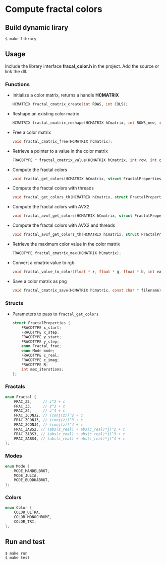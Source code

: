 # Compute fractal colors

## Build dynamic lirary

    $ make library

## Usage

Include the library interface **fracal_color.h** in the project. Add the source or link the dll.

### Functions


- Initialize a color matrix, returns a handle **HCMATRIX**

    ```c
    HCMATRIX fractal_cmatrix_create(int ROWS, int COLS);
    ```

- Reshape an existing color matrix

    ```c
    HCMATRIX fractal_cmatrix_reshape(HCMATRIX hCmatrix, int ROWS_new, int COLS_new);
    ```

- Free a color matrix

    ```c
    void fractal_cmatrix_free(HCMATRIX hCmatrix);
    ```

- Retrieve a pointer to a value in the color matrix

    ```c
    FRACDTYPE * fractal_cmatrix_value(HCMATRIX hCmatrix, int row, int col);
    ```

- Compute the fractal colors

    ```c
    void fractal_get_colors(HCMATRIX hCmatrix, struct FractalProperties * fp);
    ```

- Compute the fractal colors with threads

    ```c
    void fractal_get_colors_th(HCMATRIX hCmatrix, struct FractalProperties * fp, int num_threads);
    ```

- Compute the fractal colors with AVX2

    ```c
    void fractal_avxf_get_colors(HCMATRIX hCmatrix, struct FractalProperties * fp);
    ```

- Compute the fractal colors with AVX2 and threads

    ```c
    void fractal_avxf_get_colors_th(HCMATRIX hCmatrix, struct FractalProperties * fp, int num_threads);
    ```

- Retrieve the maximum color value in the color matrix

    ```c
    FRACDTYPE fractal_cmatrix_max(HCMATRIX hCmatrix);
    ```

- Convert a cmatrix value to rgb

    ```c
    void fractal_value_to_color(float * r, float * g, float * b, int value, enum Color color);
    ```

- Save a color matrix as png

    ```c
    void fractal_cmatrix_save(HCMATRIX hCmatrix, const char * filename);
    ```
    
### Structs

- Parameters to pass to `fractal_get_colors`

    ```c
    struct FractalProperties {
        FRACDTYPE x_start;
        FRACDTYPE x_step;
        FRACDTYPE y_start;
        FRACDTYPE y_step;
        enum Fractal frac;
        enum Mode mode;
        FRACDTYPE c_real;
        FRACDTYPE c_imag;
        FRACDTYPE R;
        int max_iterations;
    };
    ```

### Fractals

```c
enum Fractal {
    FRAC_Z2,     // z^2 + c
    FRAC_Z3,     // z^3 + c
    FRAC_Z4,     // z^4 + c
    FRAC_ZCONJ2, // (conj(z))^2 + c
    FRAC_ZCONJ3, // (conj(z))^3 + c
    FRAC_ZCONJ4, // (conj(z))^4 + c
    FRAC_ZABS2, // (abs(z_real) + abs(c_real)*j)^2 + c
    FRAC_ZABS3, // (abs(z_real) + abs(c_real)*j)^3 + c
    FRAC_ZABS4, // (abs(z_real) + abs(c_real)*j)^4 + c
};
```

### Modes

```c
enum Mode {
    MODE_MANDELBROT,
    MODE_JULIA,
    MODE_BUDDHABROT,
};
```

### Colors

```c
enum Color {
    COLOR_ULTRA,
    COLOR_MONOCHROME,
    COLOR_TRI,
};
```

## Run and test

    $ make run
    $ make test
